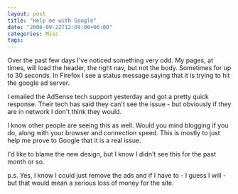 ```yaml
---
layout: post
title: "Help me with Google"
date: "2006-09-22T12:09:00+06:00"
categories: Misc 
tags: 
---
```


Over the past few days I've noticed something very odd. My pages, at times, will load the header, the right nav, but not the body. Sometimes for up to 30 seconds. In Firefox I see a status message saying that it is trying to hit the google ad server. 

I emailed the AdSense tech support yesterday and got a pretty quick response. Their tech has said they can't see the issue - but obviously if they are in network I don't think they would. 

I know other people are seeing this as well. Would you mind blogging if you do, along with your browser and connection speed. This is mostly to just help me prove to Google that it is a real issue.

I'd like to blame the new design, but I know I didn't see this for the past month or so.

p.s. Yes, I know I could just remove the ads and if I have to - I guess I will - but that would mean a serious loss of money for the site.